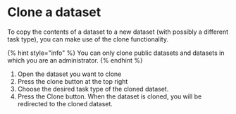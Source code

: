 # Clone a dataset

To copy the contents of a dataset to a new dataset (with possibly a different task type), you can make use of the clone functionality.

{% hint style="info" %}
You can only clone public datasets and datasets in which you are an administrator.
{% endhint %}

1. Open the dataset you want to clone
2. Press the clone button at the top right
3. Choose the desired task type of the cloned dataset.
4. Press the Clone button. When the dataset is cloned, you will be redirected to the cloned dataset.
